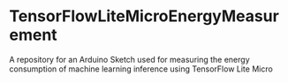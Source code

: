 # TensorFlowLiteMicroEnergyMeasurement
A repository for an Arduino Sketch used for measuring the energy consumption of machine learning inference using TensorFlow Lite Micro
